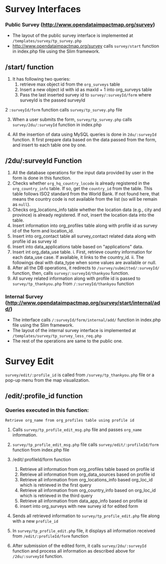 Survey Interfaces
================

### Public Survey (http://www.opendataimpactmap.org/survey)
- The layout of the public survey interface is implemented at `/templates/survey/tp_survey.php`
- http://www.opendataimpactmap.org/survey calls  `survey/start` function in index.php file using the Slim framework.

/start/ function
------------------------------------
1. It has following two queries: 
	1. retrieve max object id from the `org_surveys` table
	2. Insert a new object id with id as maxId + 1 into org_surveys table
	3. Pass the last inserted survey id to `survey/:surveyId/form` where surveyId is the passed surveyId
	
2 `:surveyId/form` function calls `survey/tp_survey.php` file

3. When a user submits the form, `survey/tp_survey.php` calls `survey/2du/:surveyId` function in index.php

4. All the insertion of data using MySQL queries is done in `2du/:surveyId ` function. It first prepare data based on the data passed from the form, and insert to each table one by one. 

/2du/:surveyId Function
------------------------------------
1. All the database operations for the input data provided by user in the form is done in this function.
2. Checks whether `org_hq_country_locode` is already registered in the `org_country_info` table. If so, get the `country_id` from the table. This table follows ISO2 standard from the World Bank. If not found here, that means the country code is not available from the list (so will be remain as `null`).
3. Checks org_locations_info table whether the location data (e.g., city and province) is already registered. If not, insert the location data into the table. 
4. Insert information into org_profiles table along with profile id as survey id of the form and location_id.
5. Insert into org_contact table all survey_contact related data along with profile id as survey id
5. Insert into data_applications table based on "applications" data.
6. Insert int org_data_use table.
	i. First, retrieve country information for each data_use case. If available, it links to the country_id.
	ii. The followings deal with data_type when some values are available or null. 
7. After all the DB operations, it redirects to `/survey/submitted/:surveyId/` function, then, calls `survey/:surveyId/thankyou` function.
8. All survey related information along with profile id is passed to `survey/tp_thankyou.php` from `/:surveyId/thankyou` function


### Internal Survey (http://www.opendataimpactmap.org/survey/start/internal/add/)
- The interface calls  `/:surveyId/form/internal/add/` function in index.php file using the Slim framework.
- The layout of the internal survey interface is implemented at `/templates/survey/tp_survey_less_req.php`
- The rest of the operations are same to the public one.


Survey Edit
====================
`survey/edit/:profile_id` is called from `/survey/tp_thankyou.php` file or a pop-up menu from the map visualization.

/edit/:profile_id function
---------------------------------
### Queries executed in this function:
	Retrieve org_name from org_profiles table using profile id
1. Calls `survey/tp_profile_edit_msg.php` file and passes `org_name` information.

2. `survey/tp_profile_edit_msg.php` file calls `survey/edit/:profileId/form` function from index.php file

3. /edit/:profileId/form function 
	1. Retrieve all information from org_profiles table based on profile id
	2. Retrieve all information from org_data_sources based on profile id
	3. Retrieve all information from org_locations_info based org_loc_id which is retrieved in the first query
	4. Retrieve all information from org_country_info based on org_loc_id which is retrieved in the third query
	5. Retrieve all information from data_app_info based on profile id
	6. insert into org_surveys with new survey id for edited form

4. Sends all retrieved information to `survey/tp_profile_edit.php` file along with a new `profile_id`

5. In `survey/tp_profile_edit.php` file, it displays all information received from `/edit/:profileId/form` function 

3. After submission of the edited form, it calls `survey/2du/:surveyId` function and process all information as described above for `/2du/:surveyId` function.

